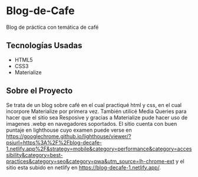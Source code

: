 # Blog-de-Cafe
Blog de práctica con temática de café
## Tecnologías Usadas
- HTML5
- CSS3
- Materialize
## Sobre el Proyecto
Se trata de un blog sobre café en el cual practiqué html y css, en el cual incorpore Materialize por primera vez. También utilicé Media Queries para hacer que el sitio sea Resposive y gracias a Materialize pude hacer uso de imagenes .webp en navegadores soportados. El sitio cuenta con buen puntaje en lighthouse cuyo examen puede verse en https://googlechrome.github.io/lighthouse/viewer/?psiurl=https%3A%2F%2Fblog-decafe-1.netlify.app%2F&strategy=mobile&category=performance&category=accessibility&category=best-practices&category=seo&category=pwa&utm_source=lh-chrome-ext y el sitio esta subido en netlify en https://blog-decafe-1.netlify.app/.
